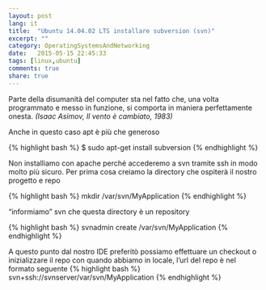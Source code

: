 ```yaml
---
layout: post
lang: it
title:  "Ubuntu 14.04.02 LTS installare subversion (svn)"
excerpt: ""
category: OperatingSystemsAndNetworking
date:   2015-05-15 22:45:33
tags: [linux,ubuntu]
comments: true
share: true
---
```


Parte della disumanità del computer sta nel fatto che, una volta programmato e messo in funzione, si comporta in maniera perfettamente onesta. *(Isaac Asimov, Il vento è cambiato, 1983)*

Anche in questo caso apt è più che generoso 

{% highlight bash %}
$ sudo apt-get install subversion
{% endhighlight %}

Non installiamo con apache perché accederemo a svn tramite ssh in modo molto più sicuro.
Per prima cosa creiamo la directory che ospiterà il nostro progetto e repo

{% highlight bash %}
mkdir /var/svn/MyApplication
{% endhighlight %}

“informiamo” svn che questa directory è un repository

{% highlight bash %}
svnadmin create /var/svn/MyApplication
{% endhighlight %}

A questo punto dal nostro IDE preferitò possiamo effettuare un checkout o inizializzare il repo con quando abbiamo in locale, 
l’url del repo è nel formato seguente 
{% highlight bash %}
svn+ssh://svnserver/var/svn/MyApplication
{% endhighlight %}

